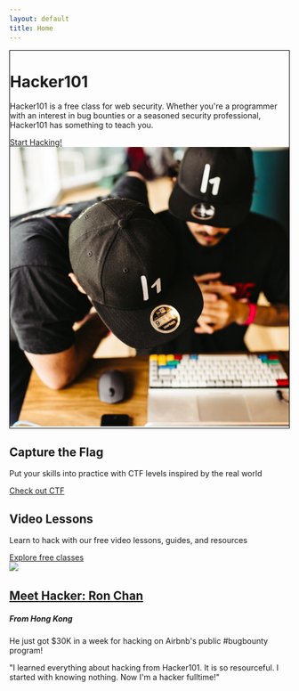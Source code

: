 ```yaml
---
layout: default
title: Home
---
```


<div class="container-fluid">
	<div class="position-relative overflow-hidden row mb-5 text-center bg-light text-dark" style="border: 1px solid black">
	  <div class="col">
	    <h1 class="display-5 font-weight-normal">Hacker101</h1>
	    <p class="lead font-weight-normal">Hacker101 is a free class for web security. Whether you're a programmer with an interest in bug bounties or a seasoned security professional, Hacker101 has something to teach you.</p>
	    <a class="btn btn-success mb-2" href="resources#2">Start Hacking!</a>
	  </div>
	  <div class="col">
        <img src="/assets/learn-to-hack.jpg">
      </div>
	  <div class="product-device box-shadow d-none d-md-block"></div>
	  <div class="product-device product-device-2 box-shadow d-none d-md-block"></div>
	</div>
	<div class="row">
	  <div class="bg-light col-sm-39 border border-dark text-center text-dark overflow-hidden">
	    <div class="mt-2 pt-2">
	      <h2 class="display-5">Capture the Flag</h2>
	      <p class="lead"><a href="https://ctf.hacker101.com/" class="text-dark" style="text-decoration: none">Put your skills into practice with CTF levels inspired by the real world</a></p>
	    </div>
	    <a href="https://ctf.hacker101.com/" class="pb-0 mb-0">Check out CTF</a>
	  </div>
	  <div class="bg-dark col-sm-39 border border-success text-center text-white overflow-hidden">
	    <div class="mt-2 pt-2">
	      <h2 class="display-5e">Video Lessons</h2>
	      <p class="lead"><a href="videos" class="text-white" style="text-decoration: none">Learn to hack with our free video lessons, guides, and resources</a></p>
	    </div>
	    <a href="videos" class="pb-0 mb-0">Explore free classes</a>
	  </div>
	</div>
	<div class="row">
      <div class="bg-light col-sm-39 border border-dark text-center text-dark overflow-hidden">
        <img src="ron-chan.jpg">
      </div>
      <div class="bg-dark col-sm-39  border border-success text-center text-white overflow-hidden">
        <div class="mt-2 pt-2">
          <h2 class="display-5e"><a href="videos" class="text-white">Meet Hacker: Ron Chan</a></h2>
          <h5>From Hong Kong</h5>
          <p class="lead">He just got $30K in a week for hacking on Airbnb's public #bugbounty program!</p>
          <p class="quote">"I learned everything about hacking from Hacker101. It is so resourceful. I started with knowing nothing. Now I'm a hacker fulltime!"</p>
        </div>
      </div>
    </div>
</div>